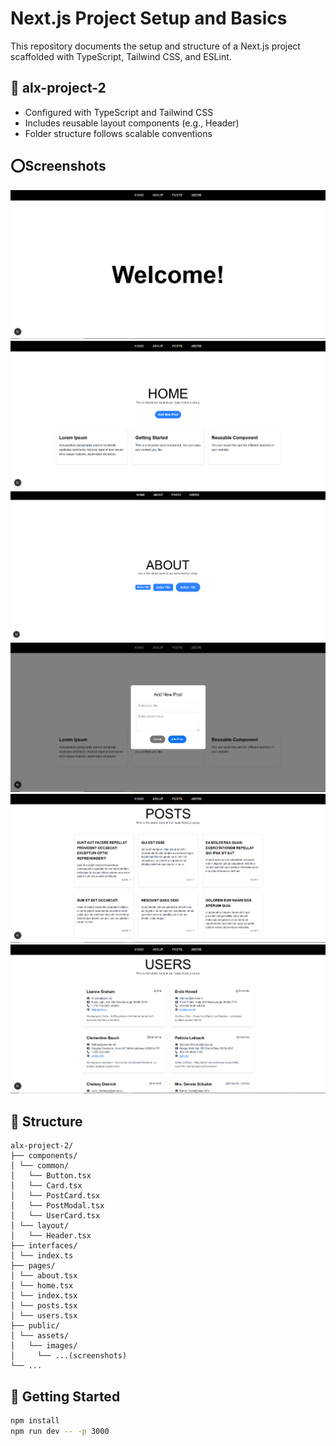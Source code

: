 # Next.js Project Setup and Basics

This repository documents the setup and structure of a Next.js project scaffolded with TypeScript, Tailwind CSS, and ESLint.

## 📁 alx-project-2

- Configured with TypeScript and Tailwind CSS
- Includes reusable layout components (e.g., Header)
- Folder structure follows scalable conventions

## ⭕Screenshots

![Landing Page](./public/assets/images/landing_page.png)
![Home Page](./public/assets/images/home_page.png)
![About Page ](./public/assets/images/about_page.png)
![Post Modal ](./public/assets/images/post-modal.png)
![Posts Page](./public/assets/images/posts_page.png)
![Users Page](./public/assets/images/users_page.png)

## 📂 Structure

```
alx-project-2/
├── components/
│ └── common/
│   └── Button.tsx
│   └── Card.tsx
│   └── PostCard.tsx
│   └── PostModal.tsx
│   └── UserCard.tsx
│ └── layout/
│   └── Header.tsx
├── interfaces/
│ └── index.ts
├── pages/
│ └── about.tsx
│ └── home.tsx
│ └── index.tsx
│ └── posts.tsx
│ └── users.tsx
├── public/
│ └── assets/
│   └── images/
│     └── ...(screenshots)
└── ...
```

## 🚀 Getting Started

```bash
npm install
npm run dev -- -p 3000
```
